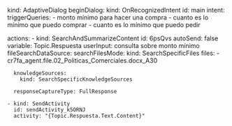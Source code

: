 kind: AdaptiveDialog
beginDialog:
  kind: OnRecognizedIntent
  id: main
  intent:
    triggerQueries:
      - monto mínimo para hacer una compra
      - cuanto es lo mínimo que puedo comprar
      - cuanto es lo mínimo que puedo pedir

  actions:
    - kind: SearchAndSummarizeContent
      id: 6psQvs
      autoSend: false
      variable: Topic.Respuesta
      userInput: consulta sobre monto mínimo
      fileSearchDataSource:
        searchFilesMode:
          kind: SearchSpecificFiles
          files:
            - cr7fa_agent.file.02_Politicas_Comerciales.docx_A30

      knowledgeSources:
        kind: SearchSpecificKnowledgeSources

      responseCaptureType: FullResponse

    - kind: SendActivity
      id: sendActivity_k5ORNJ
      activity: "{Topic.Respuesta.Text.Content}"